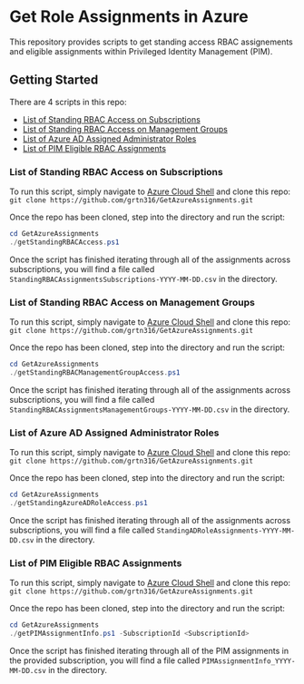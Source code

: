 # Get Role Assignments in Azure

This repository provides scripts to get standing access RBAC assignements and eligible assignments within Privileged Identity Management (PIM).

## Getting Started

There are 4 scripts in this repo:

- [List of Standing RBAC Access on Subscriptions](./getStandingRBACAssignmentsSubscriptions.ps1)
- [List of Standing RBAC Access on Management Groups](./getStandingRBACAssignmentsManagementGroups.ps1)
- [List of Azure AD Assigned Administrator Roles](./getStandingADRoleAssignments.ps1)
- [List of PIM Eligible RBAC Assignments](./getPIMAssignmentInfo.ps1)

### List of Standing RBAC Access on Subscriptions

To run this script, simply navigate to [Azure Cloud Shell](https://shell.azure.com) and clone this repo: `git clone https://github.com/grtn316/GetAzureAssignments.git`

Once the repo has been cloned, step into the directory and run the script:
```powershell
cd GetAzureAssignments
./getStandingRBACAccess.ps1
```

Once the script has finished iterating through all of the assignments across subscriptions, you will find a file called `StandingRBACAssignmentsSubscriptions-YYYY-MM-DD.csv` in the directory.

### List of Standing RBAC Access on Management Groups

To run this script, simply navigate to [Azure Cloud Shell](https://shell.azure.com) and clone this repo: `git clone https://github.com/grtn316/GetAzureAssignments.git`

Once the repo has been cloned, step into the directory and run the script:
```powershell
cd GetAzureAssignments
./getStandingRBACManagementGroupAccess.ps1
```

Once the script has finished iterating through all of the assignments across subscriptions, you will find a file called `StandingRBACAssignmentsManagementGroups-YYYY-MM-DD.csv` in the directory.

### List of Azure AD Assigned Administrator Roles

To run this script, simply navigate to [Azure Cloud Shell](https://shell.azure.com) and clone this repo: `git clone https://github.com/grtn316/GetAzureAssignments.git`

Once the repo has been cloned, step into the directory and run the script:
```powershell
cd GetAzureAssignments
./getStandingAzureADRoleAccess.ps1
```

Once the script has finished iterating through all of the assignments across subscriptions, you will find a file called `StandingADRoleAssignments-YYYY-MM-DD.csv` in the directory.

### List of PIM Eligible RBAC Assignments

To run this script, simply navigate to [Azure Cloud Shell](https://shell.azure.com) and clone this repo: `git clone https://github.com/grtn316/GetAzureAssignments.git`

Once the repo has been cloned, step into the directory and run the script:
```powershell
cd GetAzureAssignments
./getPIMAssignmentInfo.ps1 -SubscriptionId <SubscriptionId>
```

Once the script has finished iterating through all of the PIM assignments in the provided subscription, you will find a file called `PIMAssignmentInfo_YYYY-MM-DD.csv` in the directory.